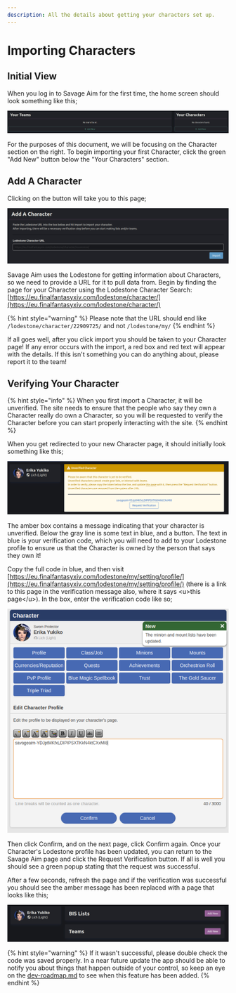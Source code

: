 ```yaml
---
description: All the details about getting your characters set up.
---
```


# Importing Characters

## Initial View

When you log in to Savage Aim for the first time, the home screen should look something like this;

![](<../.gitbook/assets/image (18).png>)

For the purposes of this document, we will be focusing on the Character section on the right. To begin importing your first Character, click the green "Add New" button below the "Your Characters" section.

## Add A Character

Clicking on the button will take you to this page;

![](<../.gitbook/assets/image (8).png>)

Savage Aim uses the Lodestone for getting information about Characters, so we need to provide a URL for it to pull data from. Begin by finding the page for your Character using the Lodestone Character Search: [https://eu.finalfantasyxiv.com/lodestone/character/](https://eu.finalfantasyxiv.com/lodestone/character/)

{% hint style="warning" %}
Please note that the URL should end like `/lodestone/character/22909725/` and not `/lodestone/my/`
{% endhint %}

If all goes well, after you click import you should be taken to your Character page! If any error occurs with the import, a red box and red text will appear with the details. If this isn't something you can do anything about, please report it to the team!

## Verifying Your Character

{% hint style="info" %}
When you first import a Character, it will be unverified. The site needs to ensure that the people who say they own a Character really do own a Character, so you will be requested to verify the Character before you can start properly interacting with the site.
{% endhint %}

When you get redirected to your new Character page, it should initially look something like this;

![](<../.gitbook/assets/image (24).png>)

The amber box contains a message indicating that your character is unverified. Below the gray line is some text in blue, and a button. The text in blue is your verification code, which you will need to add to your Lodestone profile to ensure us that the Character is owned by the person that says they own it!

Copy the full code in blue, and then visit [https://eu.finalfantasyxiv.com/lodestone/my/setting/profile/](https://eu.finalfantasyxiv.com/lodestone/my/setting/profile/) (there is a link to this page in the verification message also, where it says \<u>this page\</u>). In the box, enter the verification code like so;

![](<../.gitbook/assets/image (19) (1).png>)

Then click Confirm, and on the next page, click Confirm again. Once your Character's Lodestone profile has been updated, you can return to the Savage Aim page and click the Request Verification button. If all is well you should see a green popup stating that the request was successful.&#x20;

After a few seconds, refresh the page and if the verification was successful you should see the amber message has been replaced with a page that looks like this;

![](<../.gitbook/assets/image (13).png>)

{% hint style="warning" %}
If it wasn't successful, please double check the code was saved properly. In a near future update the app should be able to notify you about things that happen outside of your control, so keep an eye on the [dev-roadmap.md](../dev-roadmap.md "mention") to see when this feature has been added.
{% endhint %}
